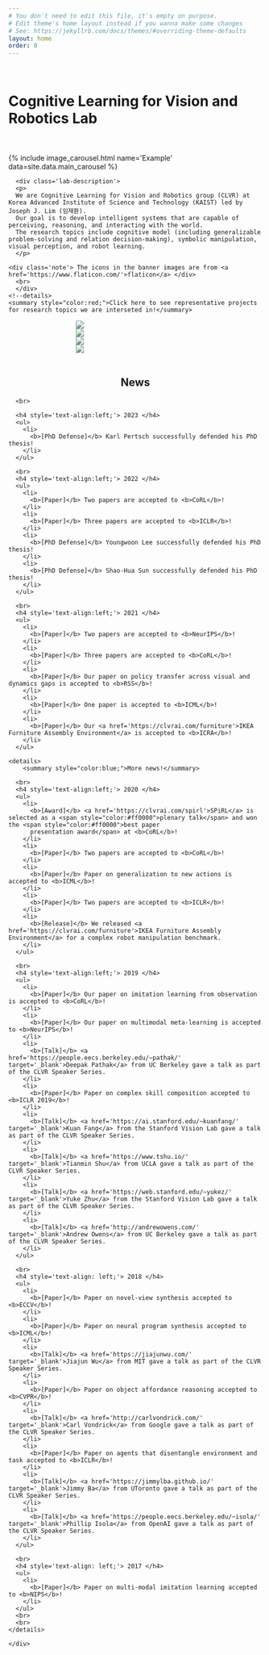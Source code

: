 ```yaml
---
# You don't need to edit this file, it's empty on purpose.
# Edit theme's home layout instead if you wanna make some changes
# See: https://jekyllrb.com/docs/themes/#overriding-theme-defaults
layout: home
order: 0
---
```


<div class='container'>
  <div class='row'>
    <div class='col-lg-1'></div>
    <div class='col-lg-10'>
      <br>
	<h1 class="post-title"><div class='lab-name-h1'> Cognitive Learning for Vision and Robotics Lab </div></h1>
    </div>
  </div>
  <br>

  <div class='row'>
    <br>
    <div class='col-lg-1'></div>
    <div class='col-lg-10'>
      {% include image_carousel.html name='Example' data=site.data.main_carousel %}
    </div>
  </div>

  <div class='row'>
    <div class='col-lg-1'></div>
    <div class='col-lg-10'>

      <div class='lab-description'>
      <p>
      We are Cognitive Learning for Vision and Robotics group (CLVR) at Korea Advanced Institute of Science and Technology (KAIST) led by Joseph J. Lim (임재환).
      Our goal is to develop intelligent systems that are capable of perceiving, reasoning, and interacting with the world.
      The research topics include cognitive model (including generalizable problem-solving and relation decision-making), symbolic manipulation, visual perception, and robot learning.
      </p>

	<div class='note'> The icons in the banner images are from <a href='https://www.flaticon.com/'>flaticon</a> </div>
      <br>
      </div>
    <!--details>
    <summary style="color:red;">Click here to see representative projects for research topics we are interseted in!</summary>
  <div class="row">
  	<div class="column" style='width:47%; margin:auto;'>
	<a href="https://sites.google.com/view/varyingaction"><img src="/assets/home/CM.gif"></a>
	</div>
  	<div class="column" style='width:47%; margin:auto;'>
	<a href="https://clvrai.github.io/leaps"><img src="/assets/home/SR.gif"></a>
	</div>
  </div>
  <div class="row">
  	<div class="column" style='width:47%; margin:auto;'>
	<a href="https://sites.google.com/view/demo2vec"><img src="/assets/home/VP.gif"></a>
	</div>
  	<div class="column" style='width:47%; margin:auto;'>
	<a href="https://clvrai.github.io/skimo/"><img src="/assets/home/RL.gif"></a>
	</div>
    <details-->
  </div>
  </div>

  <br>

  <div class='row'>
    <div class='col-lg-1'></div>
    <div class='col-lg-10'>
    <h2 style='text-align:center;'> News </h2>

	  <br>

	  <h4 style='text-align:left;'> 2023 </h4>
      <ul>
        <li>
          <b>[PhD Defense]</b> Karl Pertsch successfully defended his PhD thesis!
        </li>
      </ul>

	  <br>
	  <h4 style='text-align:left;'> 2022 </h4>
	  <ul>
	    <li>
	      <b>[Paper]</b> Two papers are accepted to <b>CoRL</b>!
	    </li>
	    <li>
	      <b>[Paper]</b> Three papers are accepted to <b>ICLR</b>!
	    </li>
        <li>
          <b>[PhD Defense]</b> Youngwoon Lee successfully defended his PhD thesis!
        </li>
        <li>
          <b>[PhD Defense]</b> Shao-Hua Sun successfully defended his PhD thesis!
        </li>
	  </ul>

	  <br>
	  <h4 style='text-align:left;'> 2021 </h4>
	  <ul>
	    <li>
	      <b>[Paper]</b> Two papers are accepted to <b>NeurIPS</b>!
	    </li>
	    <li>
	      <b>[Paper]</b> Three papers are accepted to <b>CoRL</b>!
	    </li>
	    <li>
	      <b>[Paper]</b> Our paper on policy transfer across visual and dynamics gaps is accepted to <b>RSS</b>!
	    </li>
	    <li>
	      <b>[Paper]</b> One paper is accepted to <b>ICML</b>!
	    </li>
	    <li>
	      <b>[Paper]</b> Our <a href='https://clvrai.com/furniture'>IKEA Furniture Assembly Environment</a> is accepted to <b>ICRA</b>!
	    </li>
	  </ul>

	<details>
	    <summary style="color:blue;">More news!</summary>

	  <br>
	  <h4 style='text-align:left;'> 2020 </h4>
	  <ul>
	    <li>
	      <b>[Award]</b> <a href='https://clvrai.com/spirl'>SPiRL</a> is selected as a <span style="color:#ff0000">plenary talk</span> and won the <span style="color:#ff0000">best paper
	      presentation award</span> at <b>CoRL</b>!
	    </li>
	    <li>
	      <b>[Paper]</b> Two papers are accepted to <b>CoRL</b>!
	    </li>
	    <li>
	      <b>[Paper]</b> Paper on generalization to new actions is accepted to <b>ICML</b>!
	    </li>
	    <li>
	      <b>[Paper]</b> Two papers are accepted to <b>ICLR</b>!
	    </li>
	    <li>
	      <b>[Release]</b> We released <a href='https://clvrai.com/furniture'>IKEA Furniture Assembly Environment</a> for a complex robot manipulation benchmark.
	    </li>
	  </ul>

	  <br>
	  <h4 style='text-align:left;'> 2019 </h4>
	  <ul>
	    <li>
	      <b>[Paper]</b> Our paper on imitation learning from observation is accepted to <b>CoRL</b>!
	    </li>
	    <li>
	      <b>[Paper]</b> Our paper on multimodal meta-learning is accepted to <b>NeurIPS</b>!
	    </li>
	    <li>
	      <b>[Talk]</b> <a href='https://people.eecs.berkeley.edu/~pathak/' target='_blank'>Deepak Pathak</a> from UC Berkeley gave a talk as part of the CLVR Speaker Series.
	    </li>
	    <li>
	      <b>[Paper]</b> Paper on complex skill composition accepted to <b>ICLR 2019</b>!
	    </li>
	    <li>
	      <b>[Talk]</b> <a href='https://ai.stanford.edu/~kuanfang/' target='_blank'>Kuan Fang</a> from the Stanford Vision Lab gave a talk as part of the CLVR Speaker Series.
	    </li>
	    <li>
	      <b>[Talk]</b> <a href='https://www.tshu.io/' target='_blank'>Tianmin Shu</a> from UCLA gave a talk as part of the CLVR Speaker Series.
	    </li>
	    <li>
	      <b>[Talk]</b> <a href='https://web.stanford.edu/~yukez/' target='_blank'>Yuke Zhu</a> from the Stanford Vision Lab gave a talk as part of the CLVR Speaker Series.
	    </li>
	    <li>
	      <b>[Talk]</b> <a href='http://andrewowens.com/' target='_blank'>Andrew Owens</a> from UC Berkeley gave a talk as part of the CLVR Speaker Series.
	    </li>
	  </ul>

	  <br>
	  <h4 style='text-align: left;'> 2018 </h4>
	  <ul>
	    <li>
	      <b>[Paper]</b> Paper on novel-view synthesis accepted to <b>ECCV</b>!
	    </li>
	    <li>
	      <b>[Paper]</b> Paper on neural program synthesis accepted to <b>ICML</b>!
	    </li>
	    <li>
	      <b>[Talk]</b> <a href='https://jiajunwu.com/' target='_blank'>Jiajun Wu</a> from MIT gave a talk as part of the CLVR Speaker Series.
	    </li>
	    <li>
	      <b>[Paper]</b> Paper on object affordance reasoning accepted to <b>CVPR</b>!
	    </li>
	    <li>
	      <b>[Talk]</b> <a href='http://carlvondrick.com/' target='_blank'>Carl Vondrick</a> from Google gave a talk as part of the CLVR Speaker Series.
	    </li>
	    <li>
	      <b>[Paper]</b> Paper on agents that disentangle environment and task accepted to <b>ICLR</b>!
	    </li>
	    <li>
	      <b>[Talk]</b> <a href='https://jimmylba.github.io/' target='_blank'>Jimmy Ba</a> from UToronto gave a talk as part of the CLVR Speaker Series.
	    </li>
	    <li>
	      <b>[Talk]</b> <a href='https://people.eecs.berkeley.edu/~isola/' target='_blank'>Phillip Isola</a> from OpenAI gave a talk as part of the CLVR Speaker Series.
	    </li>
	  </ul>

	  <br>
	  <h4 style='text-align: left;'> 2017 </h4>
	  <ul>
	    <li>
	      <b>[Paper]</b> Paper on multi-modal imitation learning accepted to <b>NIPS</b>!
	    </li>
	  </ul>
	  <br>
	  <br>
	</details>

    </div>
  </div>
</div>
